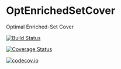 # OptEnrichedSetCover

Optimal Enriched-Set Cover

[![Build Status](https://travis-ci.org/alyst/OptEnrichedSetCover.jl.svg?branch=master)](https://travis-ci.org/alyst/OptEnrichedSetCover.jl)

[![Coverage Status](https://coveralls.io/repos/alyst/OptEnrichedSetCover.jl/badge.svg?branch=master&service=github)](https://coveralls.io/github/alyst/OptEnrichedSetCover.jl?branch=master)

[![codecov.io](http://codecov.io/github/alyst/OptEnrichedSetCover.jl/coverage.svg?branch=master)](http://codecov.io/github/alyst/OptEnrichedSetCover.jl?branch=master)
